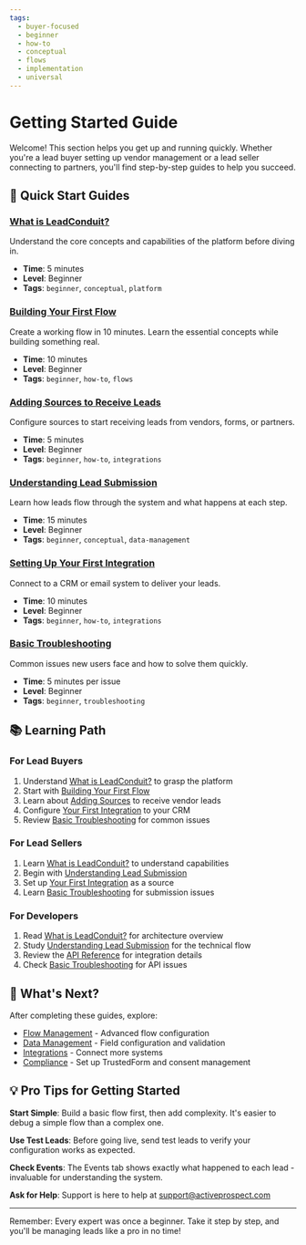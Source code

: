 ```yaml
---
tags:
  - buyer-focused
  - beginner
  - how-to
  - conceptual
  - flows
  - implementation
  - universal
---
```


# Getting Started Guide

Welcome! This section helps you get up and running quickly. Whether you're a lead buyer setting up vendor management or a lead seller connecting to partners, you'll find step-by-step guides to help you succeed.

## 🎯 Quick Start Guides

### [What is LeadConduit?](./what-is-leadconduit.md)
Understand the core concepts and capabilities of the platform before diving in.
- **Time**: 5 minutes
- **Level**: Beginner
- **Tags**: `beginner`, `conceptual`, `platform`

### [Building Your First Flow](./building-your-first-flow.md)
Create a working flow in 10 minutes. Learn the essential concepts while building something real.
- **Time**: 10 minutes
- **Level**: Beginner
- **Tags**: `beginner`, `how-to`, `flows`

### [Adding Sources to Receive Leads](./adding-sources.md)
Configure sources to start receiving leads from vendors, forms, or partners.
- **Time**: 5 minutes
- **Level**: Beginner
- **Tags**: `beginner`, `how-to`, `integrations`

### [Understanding Lead Submission](./understanding-submission.md)
Learn how leads flow through the system and what happens at each step.
- **Time**: 15 minutes
- **Level**: Beginner
- **Tags**: `beginner`, `conceptual`, `data-management`

### [Setting Up Your First Integration](./first-integration.md)
Connect to a CRM or email system to deliver your leads.
- **Time**: 10 minutes
- **Level**: Beginner
- **Tags**: `beginner`, `how-to`, `integrations`

### [Basic Troubleshooting](./basic-troubleshooting.md)
Common issues new users face and how to solve them quickly.
- **Time**: 5 minutes per issue
- **Level**: Beginner
- **Tags**: `beginner`, `troubleshooting`

## 📚 Learning Path

### For Lead Buyers
1. Understand [What is LeadConduit?](./what-is-leadconduit.md) to grasp the platform
2. Start with [Building Your First Flow](./building-your-first-flow.md)
3. Learn about [Adding Sources](./adding-sources.md) to receive vendor leads
4. Configure [Your First Integration](./first-integration.md) to your CRM
5. Review [Basic Troubleshooting](./basic-troubleshooting.md) for common issues

### For Lead Sellers
1. Learn [What is LeadConduit?](./what-is-leadconduit.md) to understand capabilities
2. Begin with [Understanding Lead Submission](./understanding-submission.md)
3. Set up [Your First Integration](./first-integration.md) as a source
4. Learn [Basic Troubleshooting](./basic-troubleshooting.md) for submission issues

### For Developers
1. Read [What is LeadConduit?](./what-is-leadconduit.md) for architecture overview
2. Study [Understanding Lead Submission](./understanding-submission.md) for the technical flow
3. Review the [API Reference](../../reference/integrations.md) for integration details
4. Check [Basic Troubleshooting](./basic-troubleshooting.md) for API issues

## 🚀 What's Next?

After completing these guides, explore:
- [Flow Management](../flow-management/) - Advanced flow configuration
- [Data Management](../data-management/) - Field configuration and validation
- [Integrations](../integrations/) - Connect more systems
- [Compliance](../compliance/) - Set up TrustedForm and consent management

## 💡 Pro Tips for Getting Started

**Start Simple**: Build a basic flow first, then add complexity. It's easier to debug a simple flow than a complex one.

**Use Test Leads**: Before going live, send test leads to verify your configuration works as expected.

**Check Events**: The Events tab shows exactly what happened to each lead - invaluable for understanding the system.

**Ask for Help**: Support is here to help at support@activeprospect.com

---

Remember: Every expert was once a beginner. Take it step by step, and you'll be managing leads like a pro in no time!